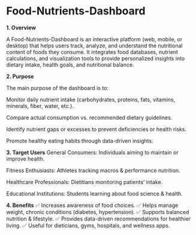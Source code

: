 # Food-Nutrients-Dashboard
**1. Overview**

A Food-Nutrients-Dashboard is an interactive platform (web, mobile, or desktop) that helps users track, analyze, and understand the nutritional content of foods they consume. It integrates food databases, nutrient calculations, and visualization tools to provide personalized insights into dietary intake, health goals, and nutritional balance.

**2. Purpose**

The main purpose of the dashboard is to:

Monitor daily nutrient intake (carbohydrates, proteins, fats, vitamins, minerals, fiber, water, etc.).

Compare actual consumption vs. recommended dietary guidelines.

Identify nutrient gaps or excesses to prevent deficiencies or health risks.

Promote healthy eating habits through data-driven insights.

**3. Target Users**
General Consumers: Individuals aiming to maintain or improve health.

Fitness Enthusiasts: Athletes tracking macros & performance nutrition.

Healthcare Professionals: Dietitians monitoring patients’ intake.

Educational Institutions: Students learning about food science & health.

**4. Benefits**
✅ Increases awareness of food choices.
✅ Helps manage weight, chronic conditions (diabetes, hypertension).
✅ Supports balanced nutrition & lifestyle.
✅ Provides data-driven recommendations for healthier living.
✅ Useful for dieticians, gyms, hospitals, and wellness apps.

